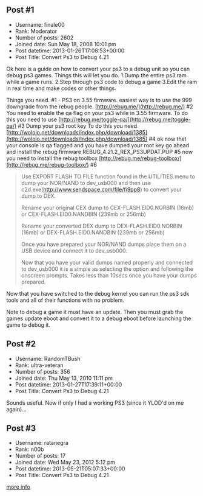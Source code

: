 ## Post #1
- Username: finale00
- Rank: Moderator
- Number of posts: 2602
- Joined date: Sun May 18, 2008 10:01 pm
- Post datetime: 2013-01-26T17:08:53+00:00
- Post Title: Convert Ps3 to Debug 4.21

Ok here is a guide on how to convert your ps3 to a debug unit so you can debug ps3 games.
Things this will let you do.
1.Dump the entire ps3 ram while a game runs.
2.Step through ps3 code to debug a game
3.Edit the ram in real time and make codes or other things.

Things you need.
#1 - PS3 on 3.55 firmware.
easiest way is to use the 999 downgrade from the rebug people. [http://rebug.me/](http://rebug.me/)
#2 You need to enable the qa flag on your ps3 while in 3.55 firmware.
To do this you need to use [http://rebug.me/toggle-qa/](http://rebug.me/toggle-qa/)
#3 Dump your ps3 root key
To do this you need [http://wololo.net/downloads/index.php/download/1385](http://wololo.net/downloads/index.php/download/1385)
#4 ok now that your console is qa flagged and you have dumped your root key go ahead and install the rebug firmware REBUG_4.21.2_REX_PS3UPDAT.PUP
#5 now you need to install the rebug toolbox [http://rebug.me/rebug-toolbox/](http://rebug.me/rebug-toolbox/)
#6 
> Use EXPORT FLASH TO FILE function found in the UTILITIES menu to dump your NOR/NAND to dev_usb000 and then use c2d.exe(http://www.sendspace.com/file/fi9pp8) to convert your dump to DEX.
>
> Rename your original CEX dump to CEX-FLASH.EID0.NORBIN (16mb) or CEX-FLASH.EID0.NANDBIN (239mb or 256mb)
>
> Rename your converted DEX dump to DEX-FLASH.EID0.NORBIN (16mb) or DEX-FLASH.EID0.NANDBIN (239mb or 256mb)
>
> Once you have prepared your NOR/NAND dumps place them on a USB device and connect it to dev_usb000.
>
> Now that you have your valid dumps named properly and connected to dev_usb000 it is a simple as selecting the option and following the onscreen prompts. Takes less than 10secs once you have your dumps prepared.

Now that you have switched to the debug kernel you can run the ps3 sdk tools and all of their functions with no problem.

Note to debug a game it must have an update. Then you must grab the games update eboot and convert it to a debug eboot before launching the game to debug it.
## Post #2
- Username: RandomTBush
- Rank: ultra-veteran
- Number of posts: 356
- Joined date: Thu May 13, 2010 11:11 pm
- Post datetime: 2013-01-27T17:39:11+00:00
- Post Title: Convert Ps3 to Debug 4.21

Sounds useful. Now if only I had a working PS3 (since it YLOD'd on me again)...
## Post #3
- Username: ratanegra
- Rank: n00b
- Number of posts: 17
- Joined date: Wed May 23, 2012 5:12 pm
- Post datetime: 2013-05-21T05:07:33+00:00
- Post Title: Convert Ps3 to Debug 4.21

[more info](http://www.youtube.com/embed/lDgyyiSDU30)
